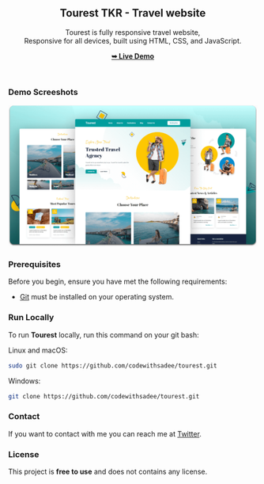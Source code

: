 <div align="center">

  <br />
  <br />

  <h2 align="center">Tourest TKR - Travel website</h2>

  Tourest is fully responsive travel website, <br />Responsive for all devices, built using HTML, CSS, and JavaScript.

  <a href="![desktop](https://github.com/user-attachments/assets/dc27892c-ef5a-4c53-81ed-a49a0b739ec7)
"><strong>➥ Live Demo</strong></a>

</div>

<br />

### Demo Screeshots

![Tourest Desktop Demo](./readme-images/desktop.png "Desktop Demo")

### Prerequisites

Before you begin, ensure you have met the following requirements:

* [Git](https://git-scm.com/downloads "Download Git") must be installed on your operating system.

### Run Locally

To run **Tourest** locally, run this command on your git bash:

Linux and macOS:

```bash
sudo git clone https://github.com/codewithsadee/tourest.git
```

Windows:

```bash
git clone https://github.com/codewithsadee/tourest.git
```

### Contact

If you want to contact with me you can reach me at [Twitter](https://www.twitter.com/codewithsadee).

### License

This project is **free to use** and does not contains any license.
